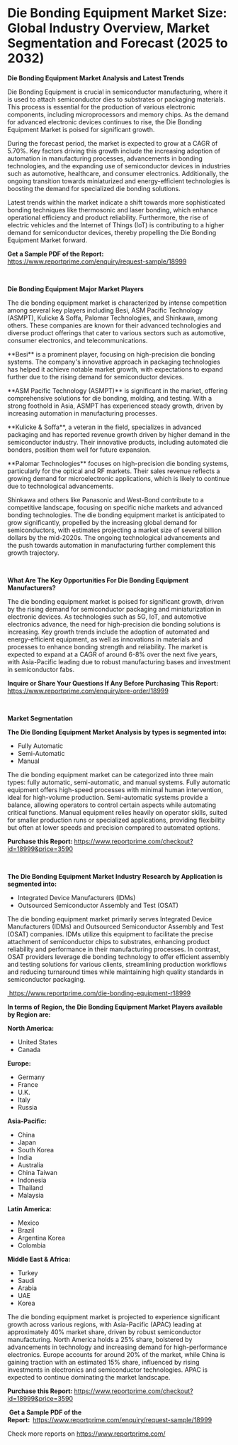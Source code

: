 <p><h1>Die Bonding Equipment Market Size: Global Industry Overview, Market Segmentation and Forecast (2025 to 2032)</h1></p><p><strong>Die Bonding Equipment Market Analysis and Latest Trends</strong></p>
<p><p>Die Bonding Equipment is crucial in semiconductor manufacturing, where it is used to attach semiconductor dies to substrates or packaging materials. This process is essential for the production of various electronic components, including microprocessors and memory chips. As the demand for advanced electronic devices continues to rise, the Die Bonding Equipment Market is poised for significant growth. </p><p>During the forecast period, the market is expected to grow at a CAGR of 5.70%. Key factors driving this growth include the increasing adoption of automation in manufacturing processes, advancements in bonding technologies, and the expanding use of semiconductor devices in industries such as automotive, healthcare, and consumer electronics. Additionally, the ongoing transition towards miniaturized and energy-efficient technologies is boosting the demand for specialized die bonding solutions. </p><p>Latest trends within the market indicate a shift towards more sophisticated bonding techniques like thermosonic and laser bonding, which enhance operational efficiency and product reliability. Furthermore, the rise of electric vehicles and the Internet of Things (IoT) is contributing to a higher demand for semiconductor devices, thereby propelling the Die Bonding Equipment Market forward.</p></p>
<p><strong>Get a Sample PDF of the Report:&nbsp;</strong> <a href="https://www.reportprime.com/enquiry/request-sample/18999?utm_campaign=2960&utm_medium=2&utm_source=Github&utm_content=ia&utm_term=19032025&utm_id=die-bonding-equipment">https://www.reportprime.com/enquiry/request-sample/18999</a></p>
<p>&nbsp;</p>
<p><strong>Die Bonding Equipment Major Market Players</strong></p>
<p><p>The die bonding equipment market is characterized by intense competition among several key players including Besi, ASM Pacific Technology (ASMPT), Kulicke & Soffa, Palomar Technologies, and Shinkawa, among others. These companies are known for their advanced technologies and diverse product offerings that cater to various sectors such as automotive, consumer electronics, and telecommunications.</p><p>**Besi** is a prominent player, focusing on high-precision die bonding systems. The company's innovative approach in packaging technologies has helped it achieve notable market growth, with expectations to expand further due to the rising demand for semiconductor devices.</p><p>**ASM Pacific Technology (ASMPT)** is significant in the market, offering comprehensive solutions for die bonding, molding, and testing. With a strong foothold in Asia, ASMPT has experienced steady growth, driven by increasing automation in manufacturing processes.</p><p>**Kulicke & Soffa**, a veteran in the field, specializes in advanced packaging and has reported revenue growth driven by higher demand in the semiconductor industry. Their innovative products, including automated die bonders, position them well for future expansion.</p><p>**Palomar Technologies** focuses on high-precision die bonding systems, particularly for the optical and RF markets. Their sales revenue reflects a growing demand for microelectronic applications, which is likely to continue due to technological advancements.</p><p>Shinkawa and others like Panasonic and West-Bond contribute to a competitive landscape, focusing on specific niche markets and advanced bonding technologies. The die bonding equipment market is anticipated to grow significantly, propelled by the increasing global demand for semiconductors, with estimates projecting a market size of several billion dollars by the mid-2020s. The ongoing technological advancements and the push towards automation in manufacturing further complement this growth trajectory.</p></p>
<p>&nbsp;</p>
<p><strong>What Are The Key Opportunities For Die Bonding Equipment Manufacturers?</strong></p>
<p><p>The die bonding equipment market is poised for significant growth, driven by the rising demand for semiconductor packaging and miniaturization in electronic devices. As technologies such as 5G, IoT, and automotive electronics advance, the need for high-precision die bonding solutions is increasing. Key growth trends include the adoption of automated and energy-efficient equipment, as well as innovations in materials and processes to enhance bonding strength and reliability. The market is expected to expand at a CAGR of around 6-8% over the next five years, with Asia-Pacific leading due to robust manufacturing bases and investment in semiconductor fabs.</p></p>
<p><strong>Inquire or Share Your Questions If Any Before Purchasing This Report:</strong> <a href="https://www.reportprime.com/enquiry/pre-order/18999?utm_campaign=2960&utm_medium=2&utm_source=Github&utm_content=ia&utm_term=19032025&utm_id=die-bonding-equipment">https://www.reportprime.com/enquiry/pre-order/18999</a></p>
<p>&nbsp;</p>
<p><strong>Market Segmentation</strong></p>
<p><strong>The Die Bonding Equipment Market Analysis by types is segmented into:</strong></p>
<p><ul><li>Fully Automatic</li><li>Semi-Automatic</li><li>Manual</li></ul></p>
<p><p>The die bonding equipment market can be categorized into three main types: fully automatic, semi-automatic, and manual systems. Fully automatic equipment offers high-speed processes with minimal human intervention, ideal for high-volume production. Semi-automatic systems provide a balance, allowing operators to control certain aspects while automating critical functions. Manual equipment relies heavily on operator skills, suited for smaller production runs or specialized applications, providing flexibility but often at lower speeds and precision compared to automated options.</p></p>
<p><strong>Purchase this Report:&nbsp;</strong><a href="https://www.reportprime.com/checkout?id=18999&price=3590&utm_campaign=2960&utm_medium=2&utm_source=Github&utm_content=ia&utm_term=19032025&utm_id=die-bonding-equipment">https://www.reportprime.com/checkout?id=18999&price=3590</a></p>
<p>&nbsp;</p>
<p><strong>The Die Bonding Equipment Market Industry Research by Application is segmented into:</strong></p>
<p><ul><li>Integrated Device Manufacturers (IDMs)</li><li>Outsourced Semiconductor Assembly and Test (OSAT)</li></ul></p>
<p><p>The die bonding equipment market primarily serves Integrated Device Manufacturers (IDMs) and Outsourced Semiconductor Assembly and Test (OSAT) companies. IDMs utilize this equipment to facilitate the precise attachment of semiconductor chips to substrates, enhancing product reliability and performance in their manufacturing processes. In contrast, OSAT providers leverage die bonding technology to offer efficient assembly and testing solutions for various clients, streamlining production workflows and reducing turnaround times while maintaining high quality standards in semiconductor packaging.</p></p>
<p><a href="https://www.reportprime.com/die-bonding-equipment-r18999?utm_campaign=2960&utm_medium=2&utm_source=Github&utm_content=ia&utm_term=19032025&utm_id=die-bonding-equipment">&nbsp;https://www.reportprime.com/die-bonding-equipment-r18999</a></p>
<p><strong>In terms of Region, the Die Bonding Equipment Market Players available by Region are:</strong></p>
<p>
    <p> <strong> North America: </strong>
        <ul>
            <li>United States</li>
            <li>Canada</li>
        </ul>
        </p> 
    <p> <strong> Europe: </strong>
        <ul>
            <li>Germany</li>
            <li>France</li>
            <li>U.K.</li>
            <li>Italy</li>
            <li>Russia</li>
        </ul>
        </p> 
    <p> <strong> Asia-Pacific: </strong>
        <ul>
            <li>China</li>
            <li>Japan</li>
            <li>South Korea</li>
            <li>India</li>
            <li>Australia</li>
            <li>China Taiwan</li>
            <li>Indonesia</li>
            <li>Thailand</li>
            <li>Malaysia</li>
        </ul>
        </p> 
    <p> <strong> Latin America: </strong>
        <ul>
            <li>Mexico</li>
            <li>Brazil</li>
            <li>Argentina Korea</li>
            <li>Colombia</li>
        </ul>
        </p> 
    <p> <strong> Middle East & Africa: </strong>
        <ul>
            <li>Turkey</li>
            <li>Saudi</li>
            <li>Arabia</li>
            <li>UAE</li>
            <li>Korea</li>
        </ul>
    </p>
    </p>
<p><p>The die bonding equipment market is projected to experience significant growth across various regions, with Asia-Pacific (APAC) leading at approximately 40% market share, driven by robust semiconductor manufacturing. North America holds a 25% share, bolstered by advancements in technology and increasing demand for high-performance electronics. Europe accounts for around 20% of the market, while China is gaining traction with an estimated 15% share, influenced by rising investments in electronics and semiconductor technologies. APAC is expected to continue dominating the market landscape.</p></p>
<p><strong>Purchase this Report: </strong><a href="https://www.reportprime.com/checkout?id=18999&price=3590&utm_campaign=2960&utm_medium=2&utm_source=Github&utm_content=ia&utm_term=19032025&utm_id=die-bonding-equipment">https://www.reportprime.com/checkout?id=18999&price=3590</a></p>
<p>&nbsp;<strong>Get a Sample PDF of the Report:&nbsp;&nbsp;</strong><a href="https://www.reportprime.com/enquiry/request-sample/18999?utm_campaign=2960&utm_medium=2&utm_source=Github&utm_content=ia&utm_term=19032025&utm_id=die-bonding-equipment">https://www.reportprime.com/enquiry/request-sample/18999</a></p>
<p><strong></strong></p>
<p>Check more reports on <a href="https://www.reportprime.com/?utm_campaign=2960&utm_medium=2&utm_source=Github&utm_content=ia&utm_term=19032025&utm_id=die-bonding-equipment">https://www.reportprime.com/</a></p>